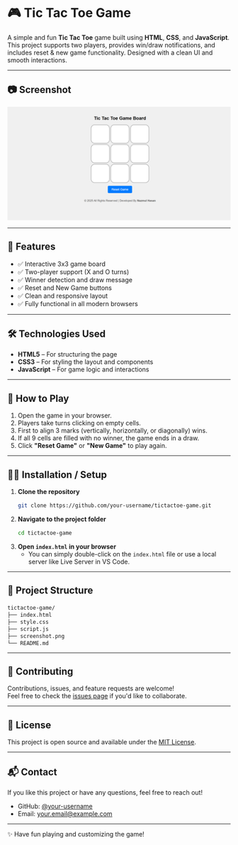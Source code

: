 # 🎮 Tic Tac Toe Game

A simple and fun **Tic Tac Toe** game built using **HTML**, **CSS**, and **JavaScript**. This project supports two players, provides win/draw notifications, and includes reset & new game functionality. Designed with a clean UI and smooth interactions.

---

## 📷 Screenshot

![Tic Tac Toe Game Screenshot](screenshot.png) <!-- Add your own screenshot image -->

---

## 🚀 Features

- ✅ Interactive 3x3 game board  
- ✅ Two-player support (X and O turns)  
- ✅ Winner detection and draw message  
- ✅ Reset and New Game buttons  
- ✅ Clean and responsive layout  
- ✅ Fully functional in all modern browsers  

---

## 🛠️ Technologies Used

- **HTML5** – For structuring the page  
- **CSS3** – For styling the layout and components  
- **JavaScript** – For game logic and interactions  

---

## 🧩 How to Play

1. Open the game in your browser.
2. Players take turns clicking on empty cells.
3. First to align 3 marks (vertically, horizontally, or diagonally) wins.
4. If all 9 cells are filled with no winner, the game ends in a draw.
5. Click **"Reset Game"** or **"New Game"** to play again.

---

## 🧑‍💻 Installation / Setup

1. **Clone the repository**
   ```bash
   git clone https://github.com/your-username/tictactoe-game.git
   ```
2. **Navigate to the project folder**
   ```bash
   cd tictactoe-game
   ```
3. **Open `index.html` in your browser**
   - You can simply double-click on the `index.html` file or use a local server like Live Server in VS Code.

---

## 📁 Project Structure

```
tictactoe-game/
├── index.html
├── style.css
├── script.js
├── screenshot.png
└── README.md
```

---

## 🙌 Contributing

Contributions, issues, and feature requests are welcome!  
Feel free to check the [issues page](https://github.com/your-username/tictactoe-game/issues) if you'd like to collaborate.

---

## 📄 License

This project is open source and available under the [MIT License](LICENSE).

---

## 📬 Contact

If you like this project or have any questions, feel free to reach out!

- GitHub: [@your-username](https://github.com/your-username)
- Email: your.email@example.com

---

✨ Have fun playing and customizing the game!
